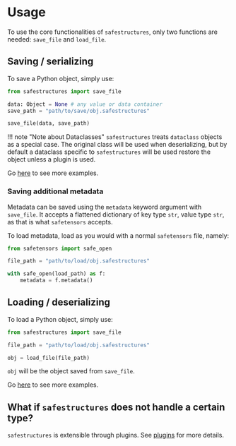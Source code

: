 # Usage
To use the core functionalities of `safestructures`, only two functions are needed: `save_file` and `load_file`.

## Saving / serializing
To save a Python object, simply use:

```python
from safestructures import save_file

data: Object = None # any value or data container
save_path = "path/to/save/obj.safestructures"

save_file(data, save_path)
```

!!! note "Note about Dataclasses"
    `safestructures` treats `dataclass` objects as a special case. The original class will be used when deserializing, but by default a dataclass specific to `safestructures` will be used restore the object
    unless a plugin is used.

Go [here](./examples.md) to see more examples.

### Saving additional metadata
Metadata can be saved using the `metadata` keyword argument with `save_file`. It accepts a flattened dictionary of key type `str`, value type `str`, as that is what `safetensors` accepts.

To load metadata, load as you would with a normal `safetensors` file, namely:

```python
from safetensors import safe_open

file_path = "path/to/load/obj.safestructures"

with safe_open(load_path) as f:
    metadata = f.metadata()
```

## Loading / deserializing
To load a Python object, simply use:

```python
from safestructures import save_file

file_path = "path/to/load/obj.safestructures"

obj = load_file(file_path)
```

`obj` will be the object saved from `save_file`.

Go [here](./examples.md) to see more examples.

## What if `safestructures` does not handle a certain type?
`safestructures` is extensible through plugins. See [plugins](./plugins_guide.md) for more details.
